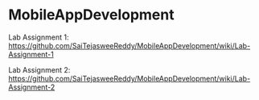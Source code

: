 # MobileAppDevelopment

Lab Assignment 1: https://github.com/SaiTejasweeReddy/MobileAppDevelopment/wiki/Lab-Assignment-1

Lab Assignment 2: https://github.com/SaiTejasweeReddy/MobileAppDevelopment/wiki/Lab-Assignment-2
